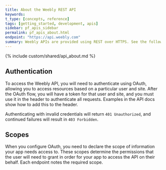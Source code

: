 ```yaml
---
title: About the Weebly REST API
keywords:
t_type: [concepts, reference]
tags: [getting_started, development, apis]
sidebar: pf_apis_sidebar
permalink: pf_apis_about.html
endpoint: "https://api.weebly.com"
summary: Weebly APIs are provided using REST over HTTPS. See the following sections for more general information about using our APIs.
---
```

{% include custom/shared/api_about.md %}

<h2>Authentication</h2>
<p>To access the Weebly API, you will need to authenticate using OAuth, allowing you to access resources based on a particular user and site. After the OAuth flow, you will have a token for that user and site, and you must use it in the header to authenticate all requests. Examples in the API docs show how to add this to the header.</p>

<p>Authenticating with invalid credentials will return <code>401 Unauthorized</code>, and continued failures will result in <code>403 Forbidden</code>.</p>

<h2>Scopes</h2>
<p>When you configure OAuth, you need to declare the scope of information your app needs access to. These scopes determine the permissions that the user will need to grant in order for your app to access the API on their behalf. Each endpoint notes the required scope.</p>
